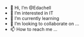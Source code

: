- 👋 Hi, I’m @Edachell
- 👀 I’m interested in IT
- 🌱 I’m currently learning 
- 💞️ I’m looking to collaborate on ...
- 📫 How to reach me ...

<!---
Edachell/Edachell is a ✨ special ✨ repository because its `README.md` (this file) appears on your GitHub profile.
You can click the Preview link to take a look at your changes.
--->
